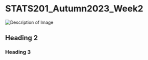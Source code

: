 # STATS201_Autumn2023_Week2

![Description of Image](https://images.app.goo.gl/LdNxzVrGcJ1gaJjB7)


## Heading 2

### Heading 3
